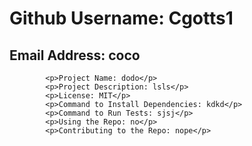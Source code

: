 
        
# Github Username: Cgotts1
## Email Address: coco
            <p>Project Name: dodo</p>
            <p>Project Description: lsls</p>
            <p>License: MIT</p>
            <p>Command to Install Dependencies: kdkd</p>
            <p>Command to Run Tests: sjsj</p>
            <p>Using the Repo: no</p>
            <p>Contributing to the Repo: nope</p>

        
    